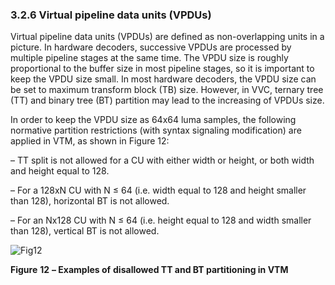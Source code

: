 ### 3.2.6    Virtual pipeline data units (VPDUs)

Virtual pipeline data units (VPDUs) are defined as non-overlapping units in a picture. In hardware decoders, successive VPDUs are processed by multiple pipeline stages at the same time. The VPDU size is roughly proportional to the buffer size in most pipeline stages, so it is important to keep the VPDU size small. In most hardware decoders, the VPDU size can be set to maximum transform block (TB) size. However, in VVC, ternary tree (TT) and binary tree (BT) partition may lead to the increasing of VPDUs size.

In order to keep the VPDU size as 64x64 luma samples, the following normative partition restrictions (with syntax signaling modification) are applied in VTM, as shown in Figure 12:

–  TT split is not allowed for a CU with either width or height, or both width and height equal to 128.

–  For a 128xN CU with N ≤ 64 (i.e. width equal to 128 and height smaller than 128), horizontal BT is not allowed.

–  For an Nx128 CU with N ≤ 64 (i.e. height equal to 128 and width smaller than 128), vertical BT is not allowed.

  ![Fig12](\imgs\Fig12.png)

**Figure** **12** **– Examples of** **disallowed TT and BT partitioning in VTM**


